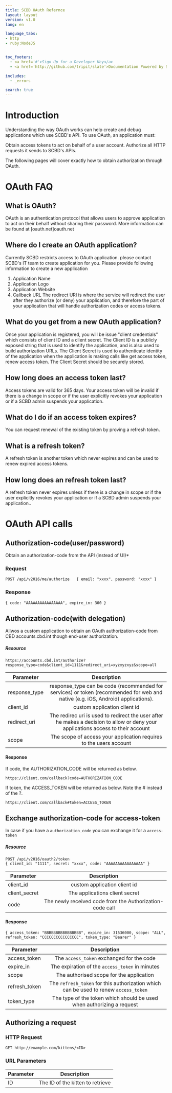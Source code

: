 ```yaml
---
title: SCBD OAuth Refernce
layout: layout
version: v1.0
lang: en

language_tabs:
- http
- ruby:NodeJS


toc_footers:
  - <a href='#'>Sign Up for a Developer Key</a>
  - <a href='http://github.com/tripit/slate'>Documentation Powered by Slate</a>

includes:
  - _errors

search: true
---
```


# Introduction

Understanding the way OAuth works can help create and debug applications which use SCBD's API. To use OAuth, an application must:

Obtain access tokens to act on behalf of a user account.
Authorize all HTTP requests it sends to SCBD's APIs.

The following pages will cover exactly how to obtain authorization through OAuth.


# OAuth FAQ

## What is OAuth?
OAuth is an authentication protocol that allows users to approve application to act on their behalf without sharing their password. 
More information can be found at [oauth.net]oauth.net 
## Where do I create an OAuth application?
Currently SCBD restricts access to OAuth application. please contact SCBD's IT team to create application for you. Please provide
following information to create a new application
1. Application Name
2. Application Logo
3. Application Website
4. Callback URL
The redirect URI is where the service will redirect the user after they authorize (or deny) your application, and therefore the part of your application that will handle authorization codes or access tokens.

## What do you get from a new OAuth application?
Once your application is registered, you will be issue "client credentials" which consists of client ID and a client secret. 
The Client ID is a publicly exposed string that is used to identify the application, and is also used to build authorization URLs. 
The Client Secret is used to authenticate identity of the application when the application is making calls like get access token, renew access token.
The Client Secret should be securely stored.
## How long does an access token last?
Access tokens are valid for 365 days. Your access token will be invalid if there is a change in scope or if the user explicitly revokes your application
 or if a SCBD admin suspends your application.
## What do I do if an access token expires?
You can request renewal of the existing token by proving a refresh token.
## What is a refresh token?
A refresh token is another token which never expires and can be used to renew expired access tokens.
## How long does an refresh token last?
A refresh token never expires unless if there is a change in scope or if the user explicitly revokes your application or if a SCBD admin suspends your application..


# OAuth API calls

## Authorization-code(user/password)
Obtain an authorization-code from the API (instead of UI)*

### Request
```
POST /api/v2016/me/authorize   { email: "xxxx", password: "xxxx" }
```

### Response
```
{ code: "AAAAAAAAAAAAAAAA", expire_in: 300 }
```

## Authorization-code(with delegation)

Allwos a custom application to obtain an OAuth authorization-code from CBD accounts.cbd.int though end-user authorization.

##### Resource
```
https://accounts.cbd.int/authorize?response_type=code&client_id=1111&redirect_uri=xyzxyzxyz&scope=all
```

| Parameter     | Description   | 
| ------------- |:-------------:|
| response_type | response_type can be code (recommended for services) or token (recommended for web and native (e.g. iOS, Android) applications). |
| client_id     | custom application client id |
| redirect_uri | The redirec uri is used to redirect the user after he makes a decision to allow or deny your applications access to their account|
| scope | The scope of access your application requires to the users account |

#### Response
If code, the AUTHORIZATION_CODE will be returned as below.
```
https://client.com/callback?code=AUTHORIZATION_CODE
```

If token, the ACCESS_TOKEN will be returned as below. Note the # instead of the ?.
```
https://client.com/callback#token=ACCESS_TOKEN
```

## Exchange authorization-code for access-token
In case if you have a `authorization_code` you can exchange it for a `access-token`

##### Resource
```
POST /api/v2016/oauth2/token
{ client_id: "1111", secret: "xxxx", code: "AAAAAAAAAAAAAAAA" }
```

| Parameter     | Description   | 
| ------------- |:-------------:|
| client_id     | custom application client id |
| client_secret | The applications client secret|
| code | The newly received code from the Authorization-code call |

#### Response

```
{ access_token: "BBBBBBBBBBBBBBBB", expire_in: 31536000, scope: "ALL", refresh_token: "CCCCCCCCCCCCCCCC", token_type: "Bearer" }
```
| Parameter     | Description   | 
| ------------- |:-------------:|
| access_token     | The `access_token` exchanged for the code |
| expire_in | The expiration of the `access_token` in minutes|
| scope | The authorised scope for the application |
| refresh_token | The `refresh_token` for this authorization which can be used to renew `access_token` |
| token_type | The type of the token which should be used when authorizing a request|


## Authorizing a request




### HTTP Request

`GET http://example.com/kittens/<ID>`

### URL Parameters

Parameter | Description
---- | ----
ID | The ID of the kitten to retrieve

